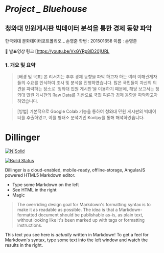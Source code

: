 # *Project _ Bluehouse*
## **청와대 민원게시판 빅데이터 분석을 통한 경제 동향 파악**

한국외대 문화데이터포트폴리오 _ 손영준
학번 : 201501658
이름 : 손영준

:paperclip: 발표영상 링크 [https://youtu.be/VxGYRp8ID20]URL


### 1. 개요 및 요약
 > [배경 및 목표]
  본 리서치는 추후 경제 동향을 파악 하고자 하는 여러 이해관계자들의 수요를 인식하여 조사 및 분석을 진행하였습니다.
  많은 국민들이 자신의 의견을 피력하는 장소로 '청와대 민원 게시판'을 이용하기 때문에, 해당 보고서는 청와대 민원
  게시판의 Raw Data를 기반으로 국민 여론과 경제 동향을 파악하고자 하였습니다.

  > [방법]
   기본적으로 Google Colab 기능을 통하여 청와대 민원 게시판의 빅데이터를 추출하였고, 이를 형태소 분석기인
   Konlpy를 통해 해석하였습니다.
   
# Dillinger

[![N|Solid](https://cldup.com/dTxpPi9lDf.thumb.png)](https://nodesource.com/products/nsolid)

[![Build Status](https://travis-ci.org/joemccann/dillinger.svg?branch=master)](https://travis-ci.org/joemccann/dillinger)

Dillinger is a cloud-enabled, mobile-ready, offline-storage, AngularJS powered HTML5 Markdown editor.

  - Type some Markdown on the left
  - See HTML in the right
  - Magic

> The overriding design goal for Markdown's
> formatting syntax is to make it as readable
> as possible. The idea is that a
> Markdown-formatted document should be
> publishable as-is, as plain text, without
> looking like it's been marked up with tags
> or formatting instructions.

This text you see here is *actually* written in Markdown! To get a feel for Markdown's syntax, type some text into the left window and watch the results in the right.

